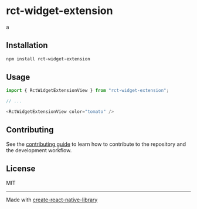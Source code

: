 # rct-widget-extension

a

## Installation

```sh
npm install rct-widget-extension
```

## Usage

```js
import { RctWidgetExtensionView } from "rct-widget-extension";

// ...

<RctWidgetExtensionView color="tomato" />
```

## Contributing

See the [contributing guide](CONTRIBUTING.md) to learn how to contribute to the repository and the development workflow.

## License

MIT

---

Made with [create-react-native-library](https://github.com/callstack/react-native-builder-bob)

